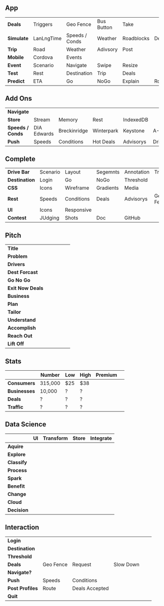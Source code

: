 
## App
|   |   |    |   |   |   |
| - | - | -  | - | - | - |
| **Deals**           | Triggers    | Geo Fence      | Bus Button |  Take      |            | 
| **Simulate**        | LanLngTime  | Speeds / Conds | Weather    | Roadblocks | Deals      | 
| **Trip**            | Road        | Weather        | Adivsory   | Post       |            |
| **Mobile**          | Cordova     | Events         |            |            |            | 
| **Event**           | Scenario    | Navigate       | Swipe      | Resize     |            |
| **Test**            | Rest        | Destination    | Trip       | Deals      |            |
| **Predict**         | ETA         |   Go           |  NoGo      | Explain    | Roadblocks |

## Add Ons
|   |   |    |   |   |   |
| - | - | -  | - | - | - |
| **Navigate**        |             |                |            |            |            |
| **Store**           | Stream      | Memory         | Rest       | IndexedDB  |            |
| **Speeds / Conds**  | DIA Edwards | Breckinridge   | Winterpark | Keystone   | A-Basin    |
| **Push**            | Speeds      | Conditions     | Hot Deals  | Advisorys  | DriveBar   |

## Complete
|   |   |    |   |   |   |
| - | - | -  | - | - | - |
| **Drive Bar**       | Scenario    | Layout         | Segemnts   | Annotation | Transform  | 
| **Destination**     | Login       | Go             | NoGo       | Threshold  |            |
| **CSS**             |  Icons      | Wireframe      | Gradients  | Media      |            |
| **Rest**            | Speeds      | Conditions     | Deals      | Advisorys  | Geo Fence  |
| **UI**              | Icons       | Responsive     |            |            |            |
| **Contest**         | JUdging     | Shots          | Doc        | GitHub     |            | 

## Pitch
|   |   |    |   |   |   |
| - | - | -  | - | - | - |
| **Title**          |           |                |           |        |         | 
| **Problem**        |           |                |           |        |         |
| **Drivers**        |           |                |           |        |         |
| **Dest Forcast**   |           |                |           |        |         | 
| **Go No Go**       |           |                |           |        |         |
| **Exit Now Deals** |           |                |           |        |         |
| **Business**       |           |                |           |        |         |
| **Plan**           |           |                |           |        |         |
| **Tailor**         |           |                |           |        |         |
| **Understand**     |           |                |           |        |         |
| **Accomplish**     |           |                |           |        |         |
| **Reach Out**      |           |                |           |        |         |
| **Lift Off**       |           |                |           |        |         |

## Stats
|   |  Number | Low   | High | Premium  |   |
| - | - | -  | - | - | - |
| **Consumers**  | 315,000    |  $25 | $38 |        |         | 
| **Businesses** |  10,000    |  ?   | ?   |        |         |
| **Deals**      |   ?        |  ?   | ?   |        |         | 
| **Traffic**    |   ?        |  ?   | ?   |        |         | 

## Data Science
|   | UI  | Transform | Store | Integrate |
| - | - | -  | - | - |
| **Aquire**    |      |     |     |      | 
| **Explore**   |      |     |     |      | 
| **Classify**  |      |     |     |      | 
| **Process**   |      |     |     |      | 
| **Spark**     |      |     |     |      | 
| **Benefit**   |      |     |     |      | 
| **Change**    |      |     |     |      | 
| **Cloud**     |      |     |     |      | 
| **Decision**  |      |     |     |      | 

## Interaction
|   |   |    |   |   |   |
| - | - | -  | - | - | - |
| **Login**         |           |                |           |        |         | 
| **Destination**   |           |                |           |        |         |
| **Threshold**     |           |                |           |        |         |
| **Deals**         | Geo Fence | Request        | Slow Down |        |         |
| **Navigate?**     |           |                |           |         |         | 
| **Push**          | Speeds    | Conditions     |           |        |         |
| **Post Profiles** | Route     | Deals Accepted |           |        |         |
| **Quit**          |           |                |           |        |         |


